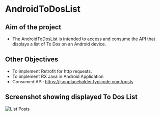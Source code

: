 # AndroidToDosList

## Aim of the project
- The AndroidToDosList is intended to access and consume the API that displays a list of To Dos on an Android device.

## Other Objectives
- To implement Retrofit for http requests.
- To implement RX Java in Android Application
- Consumed API: https://jsonplaceholder.typicode.com/posts

## Screenshot showing displayed To Dos List
![List Posts](wireframes/newrecording.gif)
